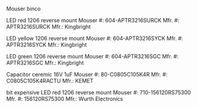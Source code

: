 Mouser binco

LED red 1206 reverse mount
Mouser #: 604-APTR3216SURCK
Mfr. #: APTR3216SURCK
Mfr.: Kingbright

LED yellow 1206 reverse mount
Mouser #: 604-APTR3216SYCK
Mfr. #: APTR3216SYCK
Mfr.: Kingbright

LED green 1206 reverse mount
Mouser #: 604-APTR3216SGC
Mfr. #: APTR3216SGC
Mfr.: Kingbright

Capacitor ceremic 16V 1uF
Mouser #: 80-C0805C105K4R
Mfr. #: C0805C105K4RACTU
Mfr.: KEMET

bit expensive
LED red 1206 reverse mount
Mouser #: 710-156120RS75300
Mfr. #: 156120RS75300
Mfr.: Wurth Electronics
